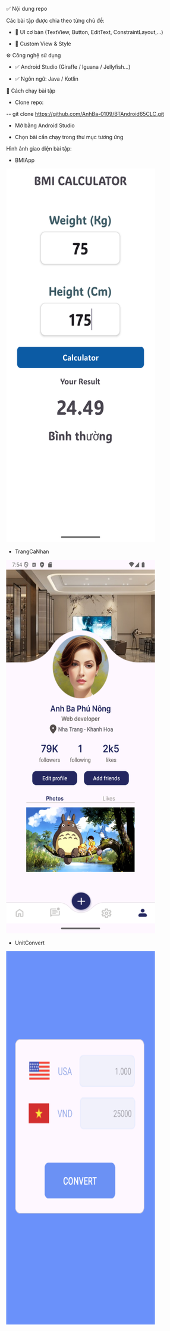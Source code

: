 ✅ Nội dung repo

Các bài tập được chia theo từng chủ đề:

- 📌 UI cơ bản (TextView, Button, EditText, ConstraintLayout,…)

- 🎨 Custom View & Style

⚙️ Công nghệ sử dụng

- ✅ Android Studio (Giraffe / Iguana / Jellyfish…)

- ✅ Ngôn ngữ: Java / Kotlin

🚀 Cách chạy bài tập

- Clone repo:

--  git clone https://github.com/AnhBa-0109/BTAndroid65CLC.git

- Mở bằng Android Studio

- Chọn bài cần chạy trong thư mục tương ứng

Hình ảnh giao diện bài tập:

- BMIApp
  
<img src="./Images/BMI.png" width="400" height="1000">

- TrangCaNhan

<img src="./Images/TrangCaNhan.png" width="400" height="1000">

- UnitConvert

<img src="./Images/Unit.png" width="400" height="1000">
